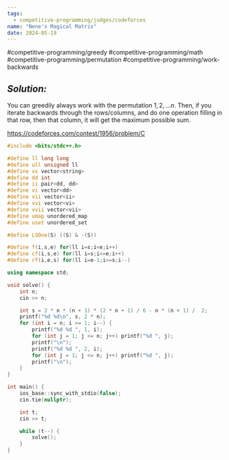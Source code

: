 ```yaml
---
tags:
  - competitive-programming/judges/codeforces
name: "Nene's Magical Matrix"
date: 2024-05-19
---
```

#competitive-programming/greedy #competitive-programming/math #competitive-programming/permutation #competitive-programming/work-backwards 
## _Solution:_
You can greedily always work with the permutation $1,2,\dots n$. Then, if you iterate backwards through the rows/columns, and do one operation filling in that row, then that column, it will get the maximum possible sum.

https://codeforces.com/contest/1956/problem/C
```cpp
#include <bits/stdc++.h>

#define ll long long
#define ull unsigned ll
#define vs vector<string>
#define dd int
#define ii pair<dd, dd>
#define vi vector<dd>
#define vii vector<ii>
#define vvi vector<vi>
#define vvii vector<vii>
#define umap unordered_map
#define uset unordered_set

#define LSOne(S) ((S) & -(S))

#define f(i,s,e) for(ll i=s;i<e;i++)
#define cf(i,s,e) for(ll i=s;i<=e;i++)
#define rf(i,e,s) for(ll i=e-1;i>=s;i--)

using namespace std;

void solve() {
    int n;
    cin >> n;

    int s = 2 * n * (n + 1) * (2 * n + 1) / 6 - n * (n + 1) /  2;
    printf("%d %d\n", s, 2 * n);
    for (int i = n; i >= 1; i--) {
        printf("%d %d ", 1, i);
        for (int j = 1; j <= n; j++) printf("%d ", j);
        printf("\n");
        printf("%d %d ", 2, i);
        for (int j = 1; j <= n; j++) printf("%d ", j);
        printf("\n");
    }
}

int main() {
    ios_base::sync_with_stdio(false);
    cin.tie(nullptr);

    int t;
    cin >> t;

    while (t--) {
        solve();
    }
}
```
